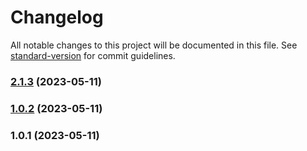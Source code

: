 # Changelog

All notable changes to this project will be documented in this file. See [standard-version](https://github.com/conventional-changelog/standard-version) for commit guidelines.

### [2.1.3](https://github.com/kurlybae/pkg-test/compare/v1.0.2...v2.1.3) (2023-05-11)

### [1.0.2](https://github.com/kurlybae/pkg-test/compare/v1.0.1...v1.0.2) (2023-05-11)

### 1.0.1 (2023-05-11)

